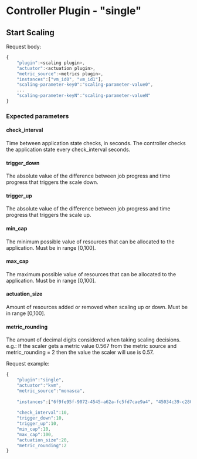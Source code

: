 # Controller Plugin - "single"

## Start Scaling

Request body:
```javascript
{
	"plugin":<scaling plugin>,
	"actuator":<actuation plugin>,
	"metric_source":<metrics plugin>,
	"instances":["vm_id0", "vm_id1"],
	"scaling-parameter-key0":"scaling-parameter-value0",
	...
	"scaling-parameter-keyN":"scaling-parameter-valueN"
}
```
### Expected parameters

#### **check_interval**

Time between application state checks, in seconds. The controller checks the application state every check_interval seconds.

#### **trigger_down**

The absolute value of the difference between job progress and time progress that triggers the scale down.

#### **trigger_up**

The absolute value of the difference between job progress and time progress that triggers the scale up. 

#### **min_cap**

The minimum possible value of resources that can be allocated to the application. Must be in range [0,100].

#### **max_cap**

The maximum possible value of resources that can be allocated to the application. Must be in range [0,100].

#### **actuation_size**

Amount of resources added or removed when scaling up or down. Must be in range [0,100].

#### **metric_rounding**

The amount of decimal digits considered when taking scaling decisions.
e.g.: If the scaler gets a metric value 0.567 from the metric source and metric_rounding = 2 then the value the scaler will use is 0.57.

Request example:

```javascript
{
	"plugin":"single",
	"actuator":"kvm",
	"metric_source":"monasca",
	
	"instances":["6f9fe95f-9072-4545-a62a-fc5fd7cae9a4", "45034c39-c280-4047-8b92-a8efb61bc589"],
	
	"check_interval":10,
	"trigger_down":10,
	"trigger_up":10,
	"min_cap":10,
	"max_cap":100,
	"actuation_size":20,
	"metric_rounding":2
}
```
